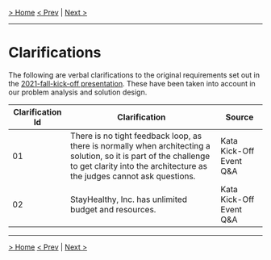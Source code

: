 [> Home](README.md)
[< Prev](README.md)  |  [Next >](Glossary.md)

---

# Clarifications

The following are verbal clarifications to the original requirements set out in the [2021-fall-kick-off presentation](assets/docs/2021-fall-kick-off.pdf). These have been taken into account in our problem analysis and solution design.

| Clarification Id | Clarification                                                | Source                  |
| ---------------- | ------------------------------------------------------------ | ----------------------- |
| 01               | There is no tight feedback loop, as there is normally when architecting a solution, so it is part of the challenge to get clarity into the architecture as the judges cannot ask questions. | Kata Kick-Off Event Q&A |
| 02               | StayHealthy, Inc. has unlimited budget and resources. | Kata Kick-Off Event Q&A |

------

[> Home](README.md)
[< Prev](README.md)  |  [Next >](Glossary.md)
